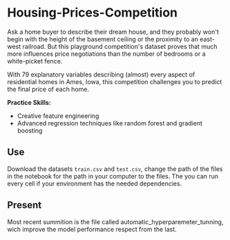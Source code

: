 # Housing-Prices-Competition

Ask a home buyer to describe their dream house, and they probably won't begin with the height of the basement ceiling or the proximity to an east-west railroad. But this playground competition's dataset proves that much more influences price negotiations than the number of bedrooms or a white-picket fence.

With 79 explanatory variables describing (almost) every aspect of residential homes in Ames, Iowa, this competition challenges you to predict the final price of each home.

**Practice Skills:**
- Creative feature engineering 
- Advanced regression techniques like random forest and gradient boosting

## Use

Download the datasets ```train.csv``` and ```test.csv```, change the path of the files in the notebook for the path in your computer to the files. The you can run every cell if your environment has the needed dependencies.

## Present

Most recent summition is the file called automatic_hyperparemeter_tunning, wich improve the model performance respect from the last.
